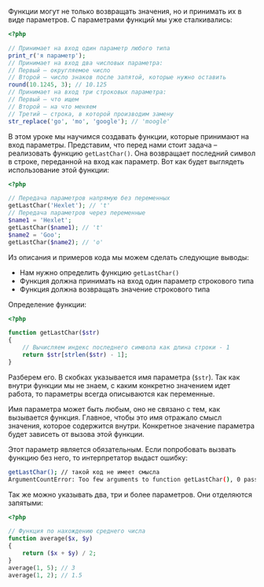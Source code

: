 Функции могут не только возвращать значения, но и принимать их в виде параметров. С параметрами функций мы уже сталкивались:

```php
<?php

// Принимает на вход один параметр любого типа
print_r('я параметр');
// Принимает на вход два числовых параметра:
// Первый — округляемое число
// Второй — число знаков после запятой, которые нужно оставить
round(10.1245, 3); // 10.125
// Принимает на вход три строковых параметра:
// Первый — что ищем
// Второй — на что меняем
// Третий — строка, в которой производим замену
str_replace('go', 'mo', 'google'); // 'moogle'
```

В этом уроке мы научимся создавать функции, которые принимают на вход параметры. Представим, что перед нами стоит задача – реализовать функцию `getLastChar()`. Она возвращает последний символ в строке, переданной на вход как параметр. Вот как будет выглядеть использование этой функции:

```php
<?php

// Передача параметров напрямую без переменных
getLastChar('Hexlet'); // 't'
// Передача параметров через переменные
$name1 = 'Hexlet';
getLastChar($name1); // 't'
$name2 = 'Goo';
getLastChar($name2); // 'o'
```

Из описания и примеров кода мы можем сделать следующие выводы:

* Нам нужно определить функцию `getLastChar()`
* Функция должна принимать на вход один параметр строкового типа
* Функция должна возвращать значение строкового типа

Определение функции:

```php
<?php

function getLastChar($str)
{
    // Вычисляем индекс последнего символа как длина строки - 1
    return $str[strlen($str) - 1];
}
```

Разберем его. В скобках указывается имя параметра (`$str`). Так как внутри функции мы не знаем, с каким конкретно значением идет работа, то параметры всегда описываются как переменные.

Имя параметра может быть любым, оно не связано с тем, как вызывается функция. Главное, чтобы это имя отражало смысл значения, которое содержится внутри. Конкретное значение параметра будет зависеть от вызова этой функции.

Этот параметр является обязательным. Если попробовать вызвать функцию без него, то интерпретатор выдаст ошибку:

```sh
getLastChar(); // такой код не имеет смысла
ArgumentCountError: Too few arguments to function getLastChar(), 0 passed
```

Так же можно указывать два, три и более параметров. Они отделяются запятыми:

```php
<?php

// Функция по нахождению среднего числа
function average($x, $y)
{
    return ($x + $y) / 2;
}
average(1, 5); // 3
average(1, 2); // 1.5
```
